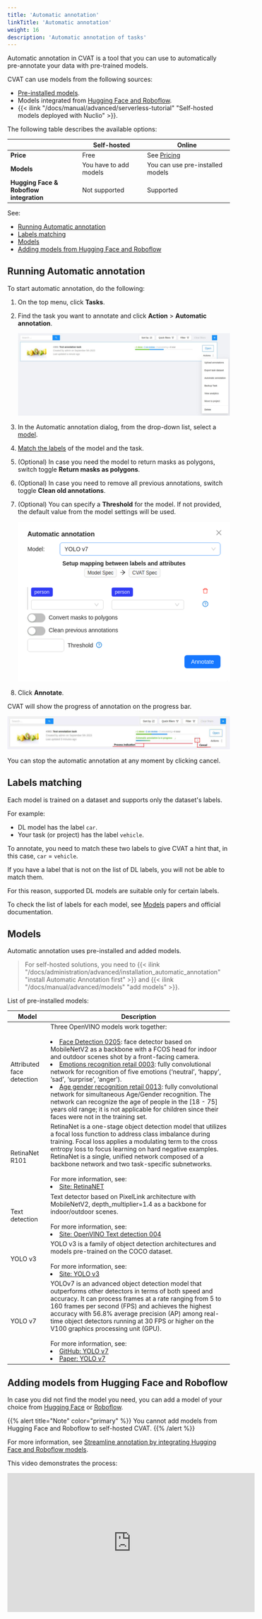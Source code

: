 ```yaml
---
title: 'Automatic annotation'
linkTitle: 'Automatic annotation'
weight: 16
description: 'Automatic annotation of tasks'
---
```


Automatic annotation in CVAT is a tool that you can use
to automatically pre-annotate your data with pre-trained models.

CVAT can use models from the following sources:

- [Pre-installed models](#models).
- Models integrated from [Hugging Face and Roboflow](#adding-models-from-hugging-face-and-roboflow).
- {{< ilink "/docs/manual/advanced/serverless-tutorial" "Self-hosted models deployed with Nuclio" >}}.

The following table describes the available options:

|                                             | Self-hosted            | Online                                                 |
| ------------------------------------------- | ---------------------- | ------------------------------------------------------ |
| **Price**                                   | Free                   | See [Pricing](https://www.cvat.ai/pricing/cvat-online) |
| **Models**                                  | You have to add models | You can use pre-installed models                       |
| **Hugging Face & Roboflow <br>integration** | Not supported          | Supported                                              |

See:

- [Running Automatic annotation](#running-automatic-annotation)
- [Labels matching](#labels-matching)
- [Models](#models)
- [Adding models from Hugging Face and Roboflow](#adding-models-from-hugging-face-and-roboflow)

## Running Automatic annotation

To start automatic annotation, do the following:

1. On the top menu, click **Tasks**.
1. Find the task you want to annotate and click **Action** > **Automatic annotation**.

   ![Task with opened "Actions" menu](/images/image119_detrac.jpg)

1. In the Automatic annotation dialog, from the drop-down list, select a [model](#models).
1. [Match the labels](#labels-matching) of the model and the task.
1. (Optional) In case you need the model to return masks as polygons, switch toggle **Return masks as polygons**.
1. (Optional) In case you need to remove all previous annotations, switch toggle **Clean old annotations**.
1. (Optional) You can specify a **Threshold** for the model.
    If not provided, the default value from the model settings will be used.

   ![Automatic annotation window displaying the selected YOLOv3 model and parameters](/images/running_automatic_annotation.png)

1. Click **Annotate**.

CVAT will show the progress of annotation on the progress bar.

![Progress bar](/images/image121_detrac.jpg)

You can stop the automatic annotation at any moment by clicking cancel.

## Labels matching

Each model is trained on a dataset and supports only the dataset's labels.

For example:

- DL model has the label `car`.
- Your task (or project) has the label `vehicle`.

To annotate, you need to match these two labels to give
CVAT a hint that, in this case, `car` = `vehicle`.

If you have a label that is not on the list
of DL labels, you will not be able to
match them.

For this reason, supported DL models are suitable only
for certain labels.

To check the list of labels for each model, see [Models](#models)
papers and official documentation.

## Models

Automatic annotation uses pre-installed and added models.

> For self-hosted solutions,
> you need to
> {{< ilink "/docs/administration/advanced/installation_automatic_annotation" "install Automatic Annotation first" >}}
> and {{< ilink "/docs/manual/advanced/models" "add models" >}}.

List of pre-installed models:

<!--lint disable maximum-line-length-->

| Model                     | Description                                                                                                                                                                                                                                                                                                                                                                                                                                                                                                                                                                                                                                                                                                                                                                                                                                                                                                                                 |
| ------------------------- | ------------------------------------------------------------------------------------------------------------------------------------------------------------------------------------------------------------------------------------------------------------------------------------------------------------------------------------------------------------------------------------------------------------------------------------------------------------------------------------------------------------------------------------------------------------------------------------------------------------------------------------------------------------------------------------------------------------------------------------------------------------------------------------------------------------------------------------------------------------------------------------------------------------------------------------------- |
| Attributed face detection | Three OpenVINO models work together: <br><br><li> [Face Detection 0205](https://docs.openvino.ai/2022.3/omz_models_model_face_detection_0205.html): face detector based on MobileNetV2 as a backbone with a FCOS head for indoor and outdoor scenes shot by a front-facing camera. <li>[Emotions recognition retail 0003](https://docs.openvino.ai/2022.3/omz_models_model_emotions_recognition_retail_0003.html#emotions-recognition-retail-0003): fully convolutional network for recognition of five emotions (‘neutral’, ‘happy’, ‘sad’, ‘surprise’, ‘anger’). <li>[Age gender recognition retail 0013](https://docs.openvino.ai/2022.3/omz_models_model_age_gender_recognition_retail_0013.html): fully convolutional network for simultaneous Age/Gender recognition. The network can recognize the age of people in the \[18 - 75\] years old range; it is not applicable for children since their faces were not in the training set. |
| RetinaNet R101            | RetinaNet is a one-stage object detection model that utilizes a focal loss function to address class imbalance during training. Focal loss applies a modulating term to the cross entropy loss to focus learning on hard negative examples. RetinaNet is a single, unified network composed of a backbone network and two task-specific subnetworks. <br><br>For more information, see: <li>[Site: RetinaNET](https://paperswithcode.com/lib/detectron2/retinanet)                                                                                                                                                                                                                                                                                                                                                                                                                                                                          |
| Text detection            | Text detector based on PixelLink architecture with MobileNetV2, depth_multiplier=1.4 as a backbone for indoor/outdoor scenes. <br><br> For more information, see: <li>[Site: OpenVINO Text detection 004](https://docs.openvino.ai/2022.3/omz_models_model_text_detection_0004.html)                                                                                                                                                                                                                                                                                                                                                                                                                                                                                                                                                                                                                                                        |
| YOLO v3                   | YOLO v3 is a family of object detection architectures and models pre-trained on the COCO dataset. <br><br> For more information, see: <li>[Site: YOLO v3](https://docs.openvino.ai/2022.3/omz_models_model_yolo_v3_tf.html)                                                                                                                                                                                                                                                                                                                                                                                                                                                                                                                                                                                                                                                                                                                 |
| YOLO v7                   | YOLOv7 is an advanced object detection model that outperforms other detectors in terms of both speed and accuracy. It can process frames at a rate ranging from 5 to 160 frames per second (FPS) and achieves the highest accuracy with 56.8% average precision (AP) among real-time object detectors running at 30 FPS or higher on the V100 graphics processing unit (GPU). <br><br> For more information, see: <li>[GitHub: YOLO v7](https://github.com/WongKinYiu/yolov7) <li>[Paper: YOLO v7](https://arxiv.org/pdf/2207.02696.pdf)                                                                                                                                                                                                                                                                                                                                                                                                    |

<!--lint enable maximum-line-length-->

## Adding models from Hugging Face and Roboflow

In case you did not find the model you need, you can add a model
of your choice from [Hugging Face](https://huggingface.co/)
or [Roboflow](https://roboflow.com/).

{{% alert title="Note" color="primary" %}}
You cannot add models from Hugging Face and Roboflow to self-hosted CVAT.
{{% /alert %}}

<!--lint disable maximum-line-length-->

For more information,
see [Streamline annotation by integrating Hugging Face and Roboflow models](https://www.cvat.ai/post/integrating-hugging-face-and-roboflow-models).

This video demonstrates the process:

<iframe width="560" height="315" src="https://www.youtube.com/embed/SbU3aB65W5s" title="YouTube video player" frameborder="0" allow="accelerometer; autoplay; clipboard-write; encrypted-media; gyroscope; picture-in-picture; web-share" allowfullscreen></iframe>

<!--lint enable maximum-line-length-->
